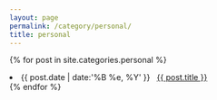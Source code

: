 ```yaml
---
layout: page
permalink: /category/personal/
title: personal
---
```

{% for post in site.categories.personal %}
 <li><span>{{ post.date | date:'%B %e, %Y' }}</span> &nbsp; <a href="{{ post.url }}">{{ post.title }}</a></li>
{% endfor %}